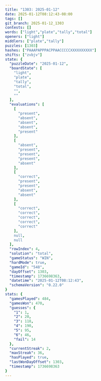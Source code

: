 ```yaml
---
title: "1303: 2025-01-12"
date: 2025-01-12T08:12:43-08:00
tags: []
git_branch: 2025-01-12_1303
contests: []
words: ["light","plate","tally","total"]
openers: ["light"]
middlers: ["plate","tally"]
puzzles: [1303]
hashes: ["PAAAPAPPPACPPAACCCCCXXXXXXXXXX"]
shifts: ["zvbjv"]
state: {
  "puzzleDate": "2025-01-12",
  "boardState": [
    "light",
    "plate",
    "tally",
    "total",
    "",
    ""
  ],
  "evaluations": [
    [
      "present",
      "absent",
      "absent",
      "absent",
      "present"
    ],
    [
      "absent",
      "present",
      "present",
      "present",
      "absent"
    ],
    [
      "correct",
      "present",
      "present",
      "absent",
      "absent"
    ],
    [
      "correct",
      "correct",
      "correct",
      "correct",
      "correct"
    ],
    null,
    null
  ],
  "rowIndex": 4,
  "solution": "total",
  "gameStatus": "WIN",
  "hardMode": true,
  "gameId": "548",
  "dayOffset": 1303,
  "timestamp": 1736698363,
  "datetime": "2025-01-12T08:12:43",
  "schemaVersion": "0.22.0"
}
stats: {
  "gamesPlayed": 484,
  "gamesWon": 470,
  "guesses": {
    "1": 1,
    "2": 20,
    "3": 118,
    "4": 190,
    "5": 95,
    "6": 46,
    "fail": 14
  },
  "currentStreak": 2,
  "maxStreak": 36,
  "hasPlayed": true,
  "lastWonDayOffset": 1303,
  "timestamp": 1736698363
}
---
```

<!-- more -->
